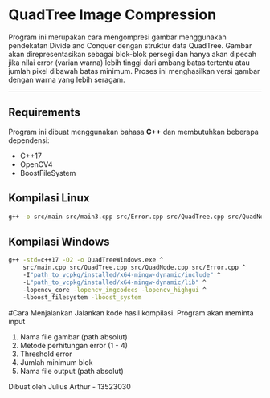 #  QuadTree Image Compression

Program ini merupakan cara mengompresi gambar menggunakan pendekatan Divide and Conquer dengan struktur data QuadTree. Gambar akan direpresentasikan sebagai blok-blok persegi dan hanya akan dipecah jika nilai error (varian warna) lebih tinggi dari ambang batas tertentu atau jumlah pixel dibawah batas minimum. Proses ini menghasilkan versi gambar dengan warna yang lebih seragam.

---

##  Requirements

Program ini dibuat menggunakan bahasa **C++** dan membutuhkan beberapa dependensi:

- C++17
- OpenCV4
- BoostFileSystem

##  Kompilasi Linux
```bash
g++ -o src/main src/main3.cpp src/Error.cpp src/QuadTree.cpp src/QuadNode.cpp  `pkg-config --cflags --libs opencv4` -lboost_system -lboost_filesystem`
```
##  Kompilasi Windows
```bash
g++ -std=c++17 -O2 -o QuadTreeWindows.exe ^
    src/main.cpp src/QuadTree.cpp src/QuadNode.cpp src/Error.cpp ^
    -I"path_to_vcpkg/installed/x64-mingw-dynamic/include" ^
    -L"path_to_vcpkg/installed/x64-mingw-dynamic/lib" ^
    -lopencv_core -lopencv_imgcodecs -lopencv_highgui ^
    -lboost_filesystem -lboost_system
```

#Cara Menjalankan
Jalankan kode hasil kompilasi. Program akan meminta input
1. Nama file gambar (path absolut)
2. Metode perhitungan error (1 - 4)
3. Threshold error
4. Jumlah minimum blok
5. Nama file output (path absolut)


Dibuat oleh Julius Arthur - 13523030

